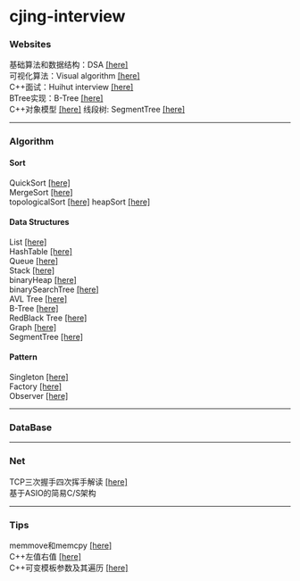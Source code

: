# cjing-interview

### Websites
基础算法和数据结构：DSA <a href ="https://www.programiz.com/dsa/stack">[here]</a>  
可视化算法：Visual algorithm <a href ="https://visualgo.net/zh">[here]</a>  
C++面试：Huihut interview <a href ="https://github.com/huihut/interview#algorithm">[here]</a>  
BTree实现：B-Tree <a href ="https://www.cnblogs.com/lianzhilei/p/11250589.html">[here]</a>  
C++对象模型 <a href ="https://www.cnblogs.com/QG-whz/p/4909359.html">[here]</a> 
线段树: SegmentTree <a href ="https://blog.csdn.net/zearot/article/details/48299459">[here]</a>  

****
### Algorithm
#### Sort
QuickSort <a href ="https://github.com/maoxiezhao/cjing-interview/blob/main/src/algorithm/sort/quickSort.h">[here]</a>  
MergeSort <a href ="https://github.com/maoxiezhao/cjing-interview/blob/main/src/algorithm/sort/mergeSort.h">[here]</a>  
topologicalSort <a href ="https://github.com/maoxiezhao/cjing-interview/blob/main/src/algorithm/sort/topologicalSort.h">[here]</a> 
heapSort <a href ="https://github.com/maoxiezhao/cjing-interview/blob/main/src/algorithm/sort/heapSort.h">[here]</a> 

#### Data Structures
List <a href ="https://github.com/maoxiezhao/cjing-interview/blob/main/src/algorithm/container/list.h">[here]</a>  
HashTable <a href ="https://github.com/maoxiezhao/cjing-interview/blob/main/src/algorithm/container/hashTable.h">[here]</a>  
Queue <a href ="https://github.com/maoxiezhao/cjing-interview/blob/main/src/algorithm/container/queue.h">[here]</a>  
Stack <a href ="https://github.com/maoxiezhao/cjing-interview/blob/main/src/algorithm/container/stack.h">[here]</a>  
binaryHeap <a href ="https://github.com/maoxiezhao/cjing-interview/blob/main/src/algorithm/container/binaryHeap.h">[here]</a>  
binarySearchTree <a href ="https://github.com/maoxiezhao/cjing-interview/blob/main/src/algorithm/container/binarySearchTree.h">[here]</a>  
AVL Tree <a href ="https://github.com/maoxiezhao/cjing-interview/blob/main/src/algorithm/container/avlTree.h">[here]</a>  
B-Tree <a href ="https://github.com/maoxiezhao/cjing-interview/blob/main/src/algorithm/container/bTree.h.h">[here]</a>  
RedBlack Tree <a href ="https://github.com/maoxiezhao/cjing-interview/blob/main/src/algorithm/container/rbTree.h">[here]</a>  
Graph <a href ="https://github.com/maoxiezhao/cjing-interview/blob/main/src/algorithm/container/graph.h">[here]</a>  
SegmentTree <a href ="https://github.com/maoxiezhao/cjing-interview/blob/main/src/algorithm/container/segmentTree.h">[here]</a>  

#### Pattern
Singleton <a href ="https://github.com/maoxiezhao/cjing-interview/blob/main/src/algorithm/pattern/singleton.h">[here]</a>  
Factory <a href ="https://github.com/maoxiezhao/cjing-interview/blob/main/src/algorithm/pattern/factory.h">[here]</a>  
Observer <a href ="https://github.com/maoxiezhao/cjing-interview/blob/main/src/algorithm/pattern/observer.h">[here]</a>  

****
### DataBase

****
### Net
TCP三次握手四次挥手解读 <a href ="https://mp.weixin.qq.com/s/tH8RFmjrveOmgLvk9hmrkw">[here]</a>   
基于ASIO的简易C/S架构 

****
### Tips 
memmove和memcpy <a href ="https://github.com/maoxiezhao/cjing-interview/blob/main/src/tips/memmove_memcpy.md">[here]</a>   
C++左值右值 <a href ="https://blog.csdn.net/xuwqiang1994/article/details/79924310">[here]</a>  
C++可变模板参数及其遍历 <a href ="https://github.com/maoxiezhao/cjing-interview/blob/main/src/tips/可变模板参数及其遍历.md">[here]</a> 

